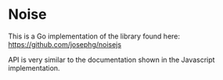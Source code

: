 # Noise

This is a Go implementation of the library found here: https://github.com/josephg/noisejs

API is very similar to the documentation shown in the Javascript implementation.
